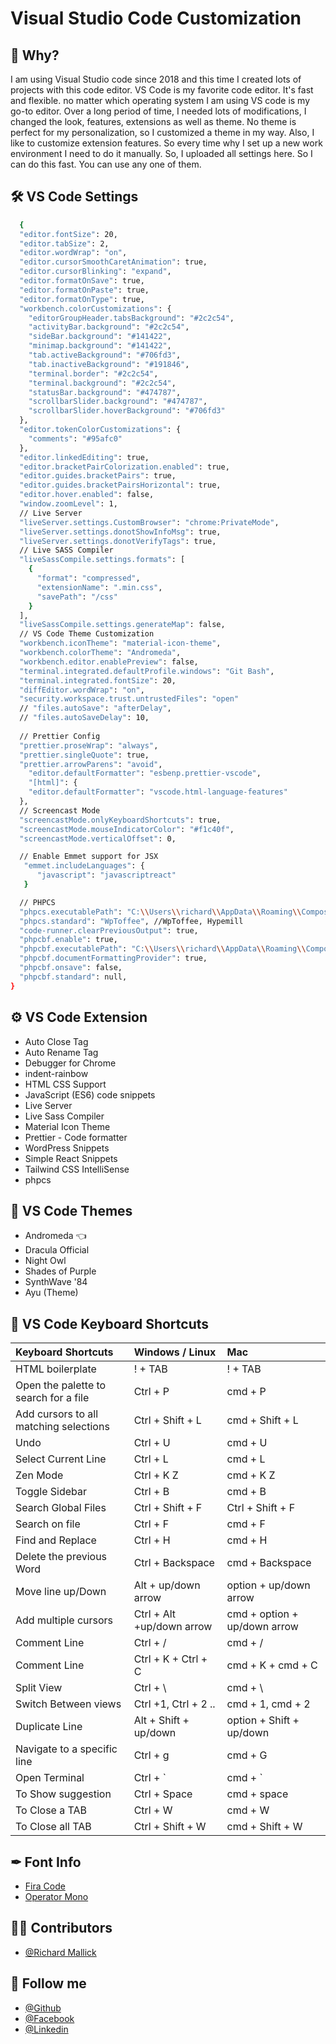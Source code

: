 # Visual Studio Code Customization

## 📝 Why?
I am using Visual Studio code since 2018 and this time I created lots of projects with this code editor. VS Code is my favorite code editor. It's fast and flexible. no matter which operating system I am using VS code is my go-to editor. Over a long period of time, I needed lots of modifications, I changed the look, features, extensions as well as theme. No theme is perfect for my personalization, so I customized a theme in my way. Also, I like to customize extension features. So every time why I set up a new work environment I need to do it manually. So, I uploaded all settings here. So I can do this fast. You can use any one of them.

## 🛠 VS Code Settings
```bash
  {
  "editor.fontSize": 20,
  "editor.tabSize": 2,
  "editor.wordWrap": "on",
  "editor.cursorSmoothCaretAnimation": true,
  "editor.cursorBlinking": "expand",
  "editor.formatOnSave": true,
  "editor.formatOnPaste": true,
  "editor.formatOnType": true,
  "workbench.colorCustomizations": {
    "editorGroupHeader.tabsBackground": "#2c2c54",
    "activityBar.background": "#2c2c54",
    "sideBar.background": "#141422",
    "minimap.background": "#141422",
    "tab.activeBackground": "#706fd3",
    "tab.inactiveBackground": "#191846",
    "terminal.border": "#2c2c54",
    "terminal.background": "#2c2c54",
    "statusBar.background": "#474787",
    "scrollbarSlider.background": "#474787",
    "scrollbarSlider.hoverBackground": "#706fd3"
  },
  "editor.tokenColorCustomizations": {
    "comments": "#95afc0"
  },
  "editor.linkedEditing": true,
  "editor.bracketPairColorization.enabled": true,
  "editor.guides.bracketPairs": true,
  "editor.guides.bracketPairsHorizontal": true,
  "editor.hover.enabled": false,
  "window.zoomLevel": 1,
  // Live Server 
  "liveServer.settings.CustomBrowser": "chrome:PrivateMode",
  "liveServer.settings.donotShowInfoMsg": true,
  "liveServer.settings.donotVerifyTags": true,
  // Live SASS Compiler
  "liveSassCompile.settings.formats": [
    {
      "format": "compressed",
      "extensionName": ".min.css",
      "savePath": "/css"
    }
  ],
  "liveSassCompile.settings.generateMap": false,
  // VS Code Theme Customization
  "workbench.iconTheme": "material-icon-theme",
  "workbench.colorTheme": "Andromeda",
  "workbench.editor.enablePreview": false,
  "terminal.integrated.defaultProfile.windows": "Git Bash",
  "terminal.integrated.fontSize": 20,
  "diffEditor.wordWrap": "on",
  "security.workspace.trust.untrustedFiles": "open"
  // "files.autoSave": "afterDelay",
  // "files.autoSaveDelay": 10,
  
  // Prettier Config
  "prettier.proseWrap": "always",
  "prettier.singleQuote": true,
  "prettier.arrowParens": "avoid",
    "editor.defaultFormatter": "esbenp.prettier-vscode",
    "[html]": {
    "editor.defaultFormatter": "vscode.html-language-features"
  },
  // Screencast Mode
  "screencastMode.onlyKeyboardShortcuts": true,
  "screencastMode.mouseIndicatorColor": "#f1c40f",
  "screencastMode.verticalOffset": 0,

  // Enable Emmet support for JSX
   "emmet.includeLanguages": {
      "javascript": "javascriptreact"
   }

  // PHPCS
  "phpcs.executablePath": "C:\\Users\\richard\\AppData\\Roaming\\Composer\\vendor\\bin\\phpcs.bat",
  "phpcs.standard": "WpToffee", //WpToffee, Hypemill
  "code-runner.clearPreviousOutput": true,
  "phpcbf.enable": true,
  "phpcbf.executablePath": "C:\\Users\\richard\\AppData\\Roaming\\Composer\\vendor\\bin\\phpcbf.bat",
  "phpcbf.documentFormattingProvider": true,
  "phpcbf.onsave": false,
  "phpcbf.standard": null,
}

```

## ⚙️ VS Code Extension
- Auto Close Tag
- Auto Rename Tag
- Debugger for Chrome
- indent-rainbow
- HTML CSS Support
- JavaScript (ES6) code snippets
- Live Server
- Live Sass Compiler
- Material Icon Theme
- Prettier - Code formatter
- WordPress Snippets
- Simple React Snippets
- Tailwind CSS IntelliSense
- phpcs


## 🎨 VS Code Themes
- Andromeda 👈
- Dracula Official
- Night Owl
- Shades of Purple
- SynthWave '84
- Ayu (Theme)

## 🔑 VS Code Keyboard Shortcuts 

| Keyboard Shortcuts | Windows / Linux     | Mac   |
| :-------- | :------- | :-------------------------------- |
|  HTML boilerplate  |  ! + TAB | ! + TAB |
|  Open the palette to search for a file  | Ctrl + P | cmd + P |
|  Add cursors to all matching selections  | Ctrl + Shift + L  | cmd + Shift + L |
|  Undo  |  Ctrl + U | cmd + U |
|  Select Current Line  | Ctrl + L | cmd + L |
|  Zen Mode  | Ctrl + K Z | cmd + K Z |
|  Toggle Sidebar  | Ctrl + B | cmd + B |
|  Search Global Files  | Ctrl + Shift + F | Ctrl + Shift + F |
|  Search on file  | Ctrl + F | cmd + F |
|  Find and Replace  | Ctrl + H | cmd + H |
|  Delete the previous Word  | Ctrl + Backspace | cmd + Backspace |
|  Move line up/Down  | Alt + up/down arrow | option + up/down arrow |
|  Add multiple cursors  | Ctrl + Alt +up/down arrow | cmd + option + up/down arrow |
|  Comment Line  | Ctrl + / | cmd + / |
|  Comment Line  | Ctrl + K + Ctrl + C | cmd + K + cmd + C |
|  Split View  | Ctrl + \  | cmd + \ |
|  Switch Between views |  Ctrl +1, Ctrl + 2 .. | cmd + 1, cmd + 2 |
|  Duplicate Line  | Alt + Shift + up/down | option + Shift + up/down |
|  Navigate to a specific line  | Ctrl + g | cmd + G |
|  Open Terminal | Ctrl + ` | cmd + ` |
|  To Show suggestion | Ctrl + Space | cmd + space |
|  To Close a TAB | Ctrl + W | cmd + W |
|  To Close all TAB | Ctrl + Shift + W | cmd + Shift + W |





## ✒ Font Info
- [Fira Code](https://fonts.google.com/specimen/Fira+Code)
- [Operator Mono](https://www.typography.com/fonts/operator/styles)

## 🧑‍💻 Contributors
- [@Richard Mallick](https://github.com/richardmallick)


## 🥰 Follow me
- [@Github](https://github.com/richardmallick) 
- [@Facebook](https://www.facebook.com/richard.mallick.setu) 
- [@Linkedin](https://www.linkedin.com/in/richard-mallick/) 
